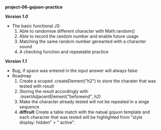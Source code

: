 **project-06-gojuon-practice**

***Version 1.0***
- The basic functional JS:
    1. Able to randomise different character with Math.random()
    2. Able to record the random number and enable future usage
    3. Matching the same random number gereanted with a character sound
    4. A checking function and repeatable practice

***Version 1.1***
- Bug, if space was entered in the input answer will always false
- Roadmap
    1. Create a scoped .createElement("h2") to store the charater that was tested with result
    2. Storing the result accordingly with .insertAdjacentElement("beforeend", h2)
    3. Make the character already tested will not be repeated in a singe sequence
    4. **diffcult** Create a table match with the natual gojuon template and each character that was tested will be highlighted from "style display: hidden" > " active". 